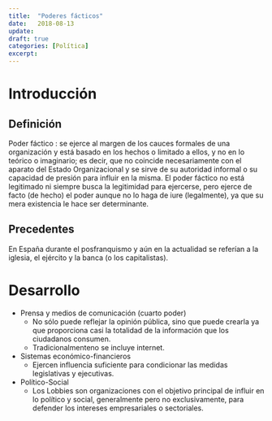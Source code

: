```yaml
---
title:  "Poderes fácticos"
date:   2018-08-13
update: 
draft: true
categories: [Política]
excerpt:
---
```



# Introducción
## Definición 
Poder fáctico
: se ejerce al margen de los cauces formales de una organización y está basado en los hechos o limitado a ellos, y no en lo teórico o imaginario; es decir, que no coincide necesariamente con el aparato del Estado Organizacional y se sirve de su autoridad informal o su capacidad de presión para influir en la misma.
El poder fáctico no está legitimado ni siempre busca la legitimidad para ejercerse, pero ejerce de facto (de hecho) el poder aunque no lo haga de iure (legalmente), ya que su mera existencia le hace ser determinante.

## Precedentes
En España durante el posfranquismo y aún en la actualidad se referían a la iglesia, el ejército y la banca (o los capitalistas).

# Desarrollo
- Prensa y medios de comunicación (cuarto poder)
	- No sólo puede reflejar la opinión pública, sino que puede crearla ya que proporciona casi la totalidad de la información que los ciudadanos consumen.
	- Tradicionalmenteno se incluye internet.
- Sistemas económico-financieros
	- Ejercen influencia suficiente para condicionar las medidas legislativas y ejecutivas. 
- Político-Social
	- Los Lobbies son organizaciones con el objetivo principal de influir en lo político y social, generalmente pero no exclusivamente, para defender los intereses empresariales o sectoriales.   

